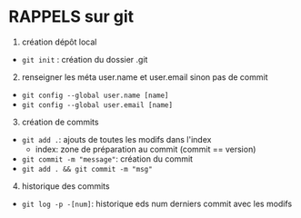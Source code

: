 # RAPPELS sur git

1. création dépôt local
  * `git init` : création du dossier .git

2. renseigner les méta user.name et user.email sinon pas de commit
  * `git config --global user.name [name]`
  *  `git config --global user.email [name]`

3. création de commits
  * `git add .`: ajouts de toutes les modifs dans l'index
    - index: zone de préparation au commit (commit == version)
  * `git commit -m "message"`: création du commit
  * `git add . && git commit -m "msg"` 

4. historique des commits
  * `git log -p -[num]`: historique eds num derniers commit avec les modifs